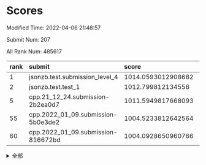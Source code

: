 # Scores

Modified Time: 2022-04-06 21:48:57

Submit Num: 207

All Rank Num: 485617

| rank |               submit               |       score        |       sigma        | pk_num |
| :--- | :--------------------------------- | :----------------- | :----------------- | :----- |
| 1    | jsonzb.test.submission_level_4     | 1014.0593012908682 | 0.8149905668417612 | 9386   |
| 2    | jsonzb.test.test_1                 | 1012.799812134556  | 0.8290385541733829 | 9388   |
| 5    | cpp.21_12_24.submission-2b2ea0d7   | 1011.5949817668093 | 0.819031414884188  | 9388   |
| 55   | cpp.2022_01_09.submission-5b0e3de2 | 1004.5233812642564 | 0.7086024266794564 | 9387   |
| 60   | cpp.2022_01_09.submission-816672bd | 1004.0928650960766 | 0.7158378966696253 | 9382   |


<details>
<summary>全部</summary>

| rank |                 submit                 |       score        |       sigma        | pk_num |
| :--- | :------------------------------------- | :----------------- | :----------------- | :----- |
| 1    | jsonzb.test.submission_level_4         | 1014.0593012908682 | 0.8149905668417612 | 9386   |
| 2    | jsonzb.test.test_1                     | 1012.799812134556  | 0.8290385541733829 | 9388   |
| 3    | gobigger.level_3.submission_level_3_18 | 1011.7045703306426 | 0.7722131527263653 | 9389   |
| 4    | gobigger.level_3.submission_level_3_28 | 1011.6024124468742 | 0.7942766100005167 | 9386   |
| 5    | cpp.21_12_24.submission-2b2ea0d7       | 1011.5949817668093 | 0.819031414884188  | 9388   |
| 6    | gobigger.level_3.submission_level_3_39 | 1011.5161060156039 | 0.7650080373252082 | 9385   |
| 7    | gobigger.level_3.submission_level_3_24 | 1011.34702843404   | 0.7711928143087325 | 9385   |
| 8    | gobigger.level_3.submission_level_3_35 | 1011.3298118547816 | 0.7621442314913485 | 9384   |
| 9    | gobigger.level_3.submission_level_3_37 | 1011.1929841096232 | 0.764833660370804  | 9381   |
| 10   | gobigger.level_3.submission_level_3_47 | 1011.1597156477567 | 0.7600269511878702 | 9383   |
| 11   | gobigger.level_3.submission_level_3_10 | 1011.1197336007667 | 0.768112355357591  | 9385   |
| 12   | gobigger.level_3.submission_level_3_12 | 1010.887389490674  | 0.7662903922726259 | 9384   |
| 13   | gobigger.level_3.submission_level_3_21 | 1010.8445458909639 | 0.7875522882580444 | 9381   |
| 14   | gobigger.level_3.submission_level_3_27 | 1010.8333179398468 | 0.7555579383381476 | 9385   |
| 15   | gobigger.level_3.submission_level_3_46 | 1010.8087874274164 | 0.7623348068277855 | 9382   |
| 16   | gobigger.level_3.submission_level_3_7  | 1010.6581069887759 | 0.7608491495913051 | 9388   |
| 17   | gobigger.level_3.submission_level_3_19 | 1010.6363372290224 | 0.7682787627085287 | 9386   |
| 18   | gobigger.level_3.submission_level_3_45 | 1010.6055126267362 | 0.7675008067657044 | 9381   |
| 19   | gobigger.level_3.submission_level_3_23 | 1010.5423284794092 | 0.7491856192178712 | 9382   |
| 20   | gobigger.level_3.submission_level_3_42 | 1010.4892083687752 | 0.7570295087345085 | 9382   |
| 21   | gobigger.level_3.submission_level_3_2  | 1010.4503325512767 | 0.7567617085154269 | 9377   |
| 22   | gobigger.level_3.submission_level_3_43 | 1010.435986393063  | 0.7636302339992928 | 9383   |
| 23   | gobigger.level_3.submission_level_3_15 | 1010.4268000624281 | 0.7511350316343989 | 9387   |
| 24   | gobigger.level_3.submission_level_3_11 | 1010.336501266944  | 0.78531421644479   | 9385   |
| 25   | gobigger.level_3.submission_level_3_25 | 1010.2410257355523 | 0.7578657510709415 | 9381   |
| 26   | gobigger.level_3.submission_level_3_41 | 1010.1693057909787 | 0.7665309275357869 | 9383   |
| 27   | gobigger.level_3.submission_level_3_40 | 1010.1068189855392 | 0.7721844297786773 | 9387   |
| 28   | gobigger.level_3.submission_level_3_22 | 1010.065581147384  | 0.7582072084717602 | 9382   |
| 29   | gobigger.level_3.submission_level_3_9  | 1010.0255036013858 | 0.7716122907332276 | 9383   |
| 30   | gobigger.level_3.submission_level_3_33 | 1009.9205229287833 | 0.7508626864260953 | 9385   |
| 31   | gobigger.level_3.submission_level_3_4  | 1009.7246760817035 | 0.7575977797878962 | 9382   |
| 32   | gobigger.level_3.submission_level_3_38 | 1009.6746890578082 | 0.7495016301445635 | 9379   |
| 33   | gobigger.level_3.submission_level_3_29 | 1009.6731648204886 | 0.7639868672553447 | 9385   |
| 34   | gobigger.level_3.submission_level_3_5  | 1009.6719768256924 | 0.7624044363499852 | 9388   |
| 35   | gobigger.level_3.submission_level_3_13 | 1009.5801667858841 | 0.7671124648528733 | 9382   |
| 36   | gobigger.level_3.submission_level_3_32 | 1009.5368850834927 | 0.7625763070194724 | 9384   |
| 37   | gobigger.level_3.submission_level_3_8  | 1009.5089182375006 | 0.750366523951351  | 9385   |
| 38   | gobigger.level_3.submission_level_3_1  | 1009.499864785417  | 0.7441250484442514 | 9382   |
| 39   | gobigger.level_3.submission_level_3_34 | 1009.4877819921156 | 0.7451415842437727 | 9383   |
| 40   | gobigger.level_3.submission_level_3_44 | 1009.4822696549239 | 0.7508780818545598 | 9381   |
| 41   | gobigger.level_3.submission_level_3_3  | 1009.4430894101592 | 0.7549045437661094 | 9389   |
| 42   | gobigger.level_3.submission_level_3_30 | 1009.3824986868673 | 0.7582075807583502 | 9385   |
| 43   | gobigger.level_3.submission_level_3_36 | 1009.3614474194857 | 0.7506238355625753 | 9384   |
| 44   | gobigger.level_3.submission_level_3_16 | 1009.2908158564974 | 0.7554559626705457 | 9386   |
| 45   | gobigger.level_3.submission_level_3_14 | 1009.2789064223435 | 0.7524515173412765 | 9385   |
| 46   | gobigger.level_3.submission_level_3_26 | 1009.1196700013506 | 0.7503769739929471 | 9383   |
| 47   | gobigger.level_3.submission_level_3_31 | 1009.0363228835017 | 0.7497130826750985 | 9381   |
| 48   | gobigger.level_3.submission_level_3_6  | 1009.0084322129907 | 0.7477166288236373 | 9384   |
| 49   | gobigger.level_3.submission_level_3_17 | 1008.9735671849087 | 0.7479615738289201 | 9390   |
| 50   | gobigger.level_3.submission_level_3_20 | 1008.9315766382973 | 0.7785412764766332 | 9384   |
| 51   | gobigger.level_3.submission_level_3_48 | 1008.7994760489298 | 0.7560632564596232 | 9385   |
| 52   | gobigger.level_3.submission_level_3_0  | 1008.4142954702854 | 0.755701409822195  | 9385   |
| 53   | gobigger.level_3.submission_level_3_49 | 1008.2895832825442 | 0.7416883562569039 | 9389   |
| 54   | gobigger.level_1.submission_level_1_40 | 1004.6729243993568 | 0.7194213432540791 | 9380   |
| 55   | cpp.2022_01_09.submission-5b0e3de2     | 1004.5233812642564 | 0.7086024266794564 | 9387   |
| 56   | gobigger.level_1.submission_level_1_19 | 1004.4226528886469 | 0.7246658326804166 | 9382   |
| 57   | gobigger.level_1.submission_level_1_18 | 1004.357147931196  | 0.7341053718808705 | 9378   |
| 58   | gobigger.level_1.submission_level_1_35 | 1004.3300551256962 | 0.7097969678071907 | 9380   |
| 59   | gobigger.level_1.submission_level_1_7  | 1004.249505368561  | 0.7186150847713012 | 9381   |
| 60   | cpp.2022_01_09.submission-816672bd     | 1004.0928650960766 | 0.7158378966696253 | 9382   |
| 61   | gobigger.level_1.submission_level_1_43 | 1004.0644388559914 | 0.7266127586100896 | 9385   |
| 62   | gobigger.level_1.submission_level_1_30 | 1004.0342625502459 | 0.7342131064618203 | 9384   |
| 63   | gobigger.level_1.submission_level_1_45 | 1003.9663420520199 | 0.7094602100682955 | 9382   |
| 64   | gobigger.level_1.submission_level_1_34 | 1003.9470685901032 | 0.7185579138966836 | 9383   |
| 65   | gobigger.level_1.submission_level_1_5  | 1003.9361404772226 | 0.7228326539630349 | 9389   |
| 66   | gobigger.level_1.submission_level_1_28 | 1003.8844082244107 | 0.7225603269589193 | 9386   |
| 67   | gobigger.level_1.submission_level_1_27 | 1003.8335984919627 | 0.7131212507924232 | 9388   |
| 68   | gobigger.level_1.submission_level_1_20 | 1003.7997011499592 | 0.7149587576517236 | 9385   |
| 69   | gobigger.level_1.submission_level_1_11 | 1003.790963028508  | 0.731529886492996  | 9384   |
| 70   | gobigger.level_1.submission_level_1_47 | 1003.6831158093222 | 0.722599162734654  | 9385   |
| 71   | gobigger.level_1.submission_level_1_3  | 1003.6738613744853 | 0.7187489418483936 | 9382   |
| 72   | gobigger.level_1.submission_level_1_29 | 1003.6220274029844 | 0.7102216123260365 | 9384   |
| 73   | gobigger.level_1.submission_level_1_15 | 1003.5982676095009 | 0.7150970170121691 | 9383   |
| 74   | gobigger.level_1.submission_level_1_25 | 1003.5663664452069 | 0.7273329853506499 | 9382   |
| 75   | gobigger.level_1.submission_level_1_37 | 1003.5296562476508 | 0.7275795020234872 | 9383   |
| 76   | gobigger.level_1.submission_level_1_8  | 1003.5179902185615 | 0.716458632576561  | 9381   |
| 77   | gobigger.level_1.submission_level_1_17 | 1003.5175083931337 | 0.719627404224907  | 9384   |
| 78   | gobigger.level_1.submission_level_1_46 | 1003.4030588912237 | 0.7269448607277967 | 9385   |
| 79   | gobigger.level_1.submission_level_1_32 | 1003.356387921872  | 0.7217760984760636 | 9386   |
| 80   | gobigger.level_1.submission_level_1_39 | 1003.3405280174334 | 0.7210774896982791 | 9378   |
| 81   | gobigger.level_1.submission_level_1_12 | 1003.3357005810681 | 0.7165322193965395 | 9382   |
| 82   | gobigger.level_1.submission_level_1_36 | 1003.2814714025376 | 0.7240126791567446 | 9388   |
| 83   | gobigger.level_1.submission_level_1_23 | 1003.2427715370817 | 0.7187349206248186 | 9384   |
| 84   | gobigger.level_1.submission_level_1_13 | 1003.2328738536479 | 0.7086007144636887 | 9384   |
| 85   | gobigger.level_1.submission_level_1_10 | 1003.2265873908443 | 0.7138066916752233 | 9387   |
| 86   | gobigger.level_1.submission_level_1_4  | 1003.1511790630391 | 0.7209793518904536 | 9385   |
| 87   | gobigger.level_1.submission_level_1_21 | 1003.1441875448238 | 0.7197828089616253 | 9384   |
| 88   | gobigger.level_1.submission_level_1_16 | 1003.115951847337  | 0.7084459299728465 | 9380   |
| 89   | gobigger.level_1.submission_level_1_26 | 1003.0687767730881 | 0.7157197664096578 | 9380   |
| 90   | gobigger.level_1.submission_level_1_9  | 1002.930477872478  | 0.7166038868111505 | 9384   |
| 91   | gobigger.level_1.submission_level_1_44 | 1002.8788618010002 | 0.7107504679330419 | 9381   |
| 92   | gobigger.level_1.submission_level_1_33 | 1002.8077713442939 | 0.7178903503718989 | 9384   |
| 93   | gobigger.level_1.submission_level_1_2  | 1002.7941729849939 | 0.7145447394834796 | 9387   |
| 94   | gobigger.level_1.submission_level_1_0  | 1002.7552146510418 | 0.7228431296454227 | 9388   |
| 95   | gobigger.level_1.submission_level_1_42 | 1002.6830882459475 | 0.7191811105986142 | 9381   |
| 96   | gobigger.level_1.submission_level_1_48 | 1002.5428792099558 | 0.7251592663284127 | 9386   |
| 97   | gobigger.level_1.submission_level_1_38 | 1002.4193567430374 | 0.7100096147724054 | 9379   |
| 98   | gobigger.level_1.submission_level_1_22 | 1002.3311414516309 | 0.7182073382972534 | 9381   |
| 99   | gobigger.level_1.submission_level_1_41 | 1002.296186242682  | 0.7164768996807925 | 9387   |
| 100  | gobigger.level_1.submission_level_1_49 | 1002.2932780181578 | 0.7201932510274729 | 9380   |
| 101  | gobigger.level_1.submission_level_1_24 | 1002.2530535107283 | 0.7065568471070105 | 9383   |
| 102  | gobigger.level_1.submission_level_1_14 | 1002.2479418745542 | 0.711042114353374  | 9387   |
| 103  | gobigger.level_1.submission_level_1_1  | 1002.0865528256082 | 0.723285334510732  | 9388   |
| 104  | gobigger.level_1.submission_level_1_31 | 1001.674325921129  | 0.7166173696398009 | 9385   |
| 105  | gobigger.level_1.submission_level_1_6  | 1001.1863742286814 | 0.7193962439143674 | 9385   |
| 106  | gobigger.random.submission_random_3    | 997.5637704719841  | 0.705112789025478  | 9386   |
| 107  | gobigger.random.submission_random_6    | 997.2893024017525  | 0.7011328051718493 | 9385   |
| 108  | gobigger.random.submission_random_10   | 997.1327462043047  | 0.7030453485755181 | 9382   |
| 109  | gobigger.random.submission_random_14   | 997.0816481872763  | 0.7174509222806738 | 9384   |
| 110  | gobigger.random.submission_random_34   | 996.8155923301417  | 0.7132113672598395 | 9385   |
| 111  | gobigger.random.submission_random_42   | 996.7685366744843  | 0.7095533533743968 | 9378   |
| 112  | gobigger.random.submission_random_0    | 996.7525801742011  | 0.7064299829664975 | 9379   |
| 113  | gobigger.random.submission_random_4    | 996.7341306350211  | 0.7068055049874846 | 9384   |
| 114  | gobigger.random.submission_random_48   | 996.6287953099836  | 0.719066036632092  | 9383   |
| 115  | gobigger.random.submission_random_9    | 996.6254858441581  | 0.7150439723962771 | 9381   |
| 116  | gobigger.random.submission_random_28   | 996.5466898069033  | 0.7016100450888543 | 9383   |
| 117  | gobigger.random.submission_random_7    | 996.5226516923016  | 0.7131562041407389 | 9384   |
| 118  | gobigger.random.submission_random_17   | 996.5016238934601  | 0.724040513275805  | 9383   |
| 119  | gobigger.random.submission_random_30   | 996.4550154384586  | 0.7158667260141103 | 9388   |
| 120  | gobigger.random.submission_random_39   | 996.4315609616497  | 0.7080266545694114 | 9385   |
| 121  | gobigger.random.submission_random_45   | 996.411292107636   | 0.7148295196604693 | 9383   |
| 122  | gobigger.random.submission_random_40   | 996.3346322714485  | 0.7014282573160697 | 9384   |
| 123  | gobigger.random.submission_random_20   | 996.3002154804284  | 0.7039635159109445 | 9386   |
| 124  | gobigger.random.submission_random_37   | 996.2460730600278  | 0.708322446296587  | 9391   |
| 125  | gobigger.random.submission_random_8    | 996.2228806708791  | 0.6967858049939777 | 9386   |
| 126  | gobigger.random.submission_random_29   | 996.1497495788341  | 0.7025837867969368 | 9387   |
| 127  | gobigger.random.submission_random_32   | 996.1393933151045  | 0.7108744883134881 | 9380   |
| 128  | gobigger.random.submission_random_2    | 996.1166113447279  | 0.7095538710709995 | 9386   |
| 129  | gobigger.random.submission_random_22   | 996.1131201053208  | 0.708871478988998  | 9387   |
| 130  | gobigger.random.submission_random_21   | 996.1038415942685  | 0.7045617250327927 | 9381   |
| 131  | gobigger.random.submission_random_31   | 996.0613635272056  | 0.7027504714469516 | 9385   |
| 132  | gobigger.random.submission_random_13   | 996.0416221243084  | 0.7151761998396887 | 9381   |
| 133  | gobigger.random.submission_random_33   | 995.9863506510404  | 0.7000170119207464 | 9381   |
| 134  | gobigger.random.submission_random_16   | 995.9821770207301  | 0.7083006243280988 | 9384   |
| 135  | gobigger.random.submission_random_43   | 995.9451653806758  | 0.6975268512828332 | 9385   |
| 136  | gobigger.random.submission_random_19   | 995.8543932617266  | 0.7028770263602901 | 9384   |
| 137  | gobigger.random.submission_random_24   | 995.8363248493613  | 0.7089815812162223 | 9391   |
| 138  | gobigger.random.submission_random_49   | 995.7717253428191  | 0.7135344578110073 | 9381   |
| 139  | gobigger.random.submission_random_23   | 995.7533444326995  | 0.7053443878282081 | 9382   |
| 140  | gobigger.random.submission_random_18   | 995.7397723868368  | 0.702698272900003  | 9385   |
| 141  | gobigger.random.submission_random_41   | 995.6241190557599  | 0.7092180461063377 | 9383   |
| 142  | gobigger.random.submission_random_35   | 995.5707334713327  | 0.7115132013738107 | 9385   |
| 143  | gobigger.random.submission_random_1    | 995.561954974626   | 0.7150153586992269 | 9382   |
| 144  | gobigger.random.submission_random_11   | 995.4731721837235  | 0.7213731386476419 | 9378   |
| 145  | gobigger.random.submission_random_26   | 995.4663245413417  | 0.715673494075712  | 9384   |
| 146  | gobigger.random.submission_random_15   | 995.4612623889329  | 0.7247079600893102 | 9383   |
| 147  | gobigger.random.submission_random_25   | 995.4328687210082  | 0.7213944055846239 | 9383   |
| 148  | gobigger.random.submission_random_44   | 995.4108401746499  | 0.7066152135413748 | 9386   |
| 149  | gobigger.random.submission_random_47   | 995.4093645940968  | 0.7236137858709044 | 9384   |
| 150  | gobigger.random.submission_random_12   | 995.3989859269828  | 0.7037551793226409 | 9382   |
| 151  | gobigger.random.submission_random_5    | 995.3491484476682  | 0.7238328008816255 | 9386   |
| 152  | gobigger.random.submission_random_46   | 995.3424125495229  | 0.6980188633013157 | 9384   |
| 153  | gobigger.random.submission_random_38   | 995.1223891226883  | 0.7032860239409204 | 9386   |
| 154  | gobigger.random.submission_random_27   | 995.1101060133755  | 0.7065178695725337 | 9382   |
| 155  | gobigger.random.submission_random_36   | 995.0517858555188  | 0.7079510029494858 | 9379   |
| 156  | gobigger.level_2.submission_level_2_43 | 993.6589554355459  | 0.7554851545027276 | 9378   |
| 157  | gobigger.level_2.submission_level_2_11 | 993.5132770855699  | 0.7439952447282102 | 9384   |
| 158  | gobigger.level_2.submission_level_2_3  | 993.4947464310304  | 0.7316603670687195 | 9383   |
| 159  | gobigger.level_2.submission_level_2_16 | 993.2016623132732  | 0.7256713278203419 | 9382   |
| 160  | gobigger.level_2.submission_level_2_47 | 993.1837360743743  | 0.7417691520774026 | 9382   |
| 161  | gobigger.level_2.submission_level_2_31 | 993.1279692448414  | 0.7371378937017975 | 9386   |
| 162  | gobigger.level_2.submission_level_2_49 | 992.9191345472366  | 0.7453669065615515 | 9386   |
| 163  | gobigger.level_2.submission_level_2_5  | 992.9118218324593  | 0.7426663157486286 | 9388   |
| 164  | gobigger.level_2.submission_level_2_40 | 992.8185864311894  | 0.7523736258469278 | 9384   |
| 165  | gobigger.level_2.submission_level_2_1  | 992.7522387526652  | 0.7353487690938092 | 9386   |
| 166  | gobigger.level_2.submission_level_2_12 | 992.6916458582439  | 0.7287862249713215 | 9383   |
| 167  | gobigger.level_2.submission_level_2_6  | 992.536218793649   | 0.7315859356675549 | 9388   |
| 168  | gobigger.level_2.submission_level_2_26 | 992.4978384533945  | 0.7450457646768294 | 9385   |
| 169  | gobigger.level_2.submission_level_2_0  | 992.4950879259096  | 0.7412852815381666 | 9384   |
| 170  | gobigger.level_2.submission_level_2_25 | 992.4328134157321  | 0.7499539138682079 | 9381   |
| 171  | gobigger.level_2.submission_level_2_45 | 992.3921746370654  | 0.7485984291055015 | 9386   |
| 172  | gobigger.level_2.submission_level_2_42 | 992.3196438675258  | 0.7453702895614543 | 9385   |
| 173  | gobigger.level_2.submission_level_2_48 | 992.31171928553    | 0.7490442069560084 | 9386   |
| 174  | gobigger.level_2.submission_level_2_34 | 992.2852466142231  | 0.7433146848647546 | 9388   |
| 175  | gobigger.level_2.submission_level_2_17 | 992.2785042168681  | 0.7340567139584264 | 9383   |
| 176  | gobigger.level_2.submission_level_2_44 | 992.2657730501033  | 0.7477973936129019 | 9383   |
| 177  | gobigger.level_2.submission_level_2_15 | 992.2475801955748  | 0.7481976201790292 | 9388   |
| 178  | gobigger.level_2.submission_level_2_36 | 992.2438001135658  | 0.7480486533014054 | 9387   |
| 179  | gobigger.level_2.submission_level_2_23 | 992.1955376722561  | 0.7421512020513841 | 9383   |
| 180  | gobigger.level_2.submission_level_2_32 | 992.1943841185532  | 0.7542811422551933 | 9383   |
| 181  | gobigger.level_2.submission_level_2_39 | 992.1861544902978  | 0.7468211771508365 | 9383   |
| 182  | gobigger.level_2.submission_level_2_7  | 992.1724307799051  | 0.7581091232710577 | 9382   |
| 183  | gobigger.level_2.submission_level_2_20 | 992.1583841020423  | 0.7522155056383478 | 9384   |
| 184  | gobigger.level_2.submission_level_2_35 | 992.1404101151735  | 0.7555279538037435 | 9383   |
| 185  | gobigger.level_2.submission_level_2_2  | 992.1160696549982  | 0.7499823770822379 | 9379   |
| 186  | gobigger.level_2.submission_level_2_29 | 992.0107969982736  | 0.7424762962351498 | 9385   |
| 187  | gobigger.level_2.submission_level_2_9  | 991.9539786223169  | 0.7471932662632907 | 9388   |
| 188  | gobigger.level_2.submission_level_2_22 | 991.8976030514846  | 0.7449430602606858 | 9386   |
| 189  | gobigger.level_2.submission_level_2_14 | 991.8840324955935  | 0.7424061465582146 | 9381   |
| 190  | gobigger.level_2.submission_level_2_18 | 991.8585357943684  | 0.7515813002828561 | 9378   |
| 191  | gobigger.level_2.submission_level_2_10 | 991.6594623954131  | 0.7484708462763374 | 9383   |
| 192  | gobigger.level_2.submission_level_2_30 | 991.6395424282161  | 0.7666475761702698 | 9382   |
| 193  | gobigger.level_2.submission_level_2_24 | 991.610834631269   | 0.7467219834684667 | 9383   |
| 194  | gobigger.level_2.submission_level_2_8  | 991.5978198343366  | 0.7536440640875808 | 9386   |
| 195  | gobigger.level_2.submission_level_2_37 | 991.4904802844746  | 0.767070941797972  | 9388   |
| 196  | gobigger.level_2.submission_level_2_33 | 991.3998857132858  | 0.737759407847682  | 9384   |
| 197  | gobigger.level_2.submission_level_2_21 | 991.3310443968328  | 0.7443042929246696 | 9386   |
| 198  | gobigger.level_2.submission_level_2_27 | 991.3177238280905  | 0.7598636088093721 | 9386   |
| 199  | gobigger.level_2.submission_level_2_4  | 991.1511500488336  | 0.7582617852226947 | 9378   |
| 200  | gobigger.level_2.submission_level_2_19 | 991.1205426990239  | 0.7526649926913263 | 9381   |
| 201  | gobigger.level_2.submission_level_2_13 | 991.0376936893325  | 0.7510256668441078 | 9380   |
| 202  | gobigger.level_2.submission_level_2_41 | 991.0080635207063  | 0.752833961968446  | 9385   |
| 203  | gobigger.level_2.submission_level_2_46 | 990.9324670463468  | 0.7654745384433046 | 9389   |
| 204  | gobigger.level_2.submission_level_2_28 | 990.6926494668287  | 0.7637923586870489 | 9384   |
| 205  | gobigger.level_2.submission_level_2_38 | 990.4535345376686  | 0.7607453550146592 | 9383   |
| 206  | gobigger.none.submission_none_0        | 977.3599373851531  | 1.33393849686957   | 9386   |
| 207  | gobigger.none.submission_none_1        | 974.6403555574866  | 1.6022081500658836 | 9385   |

</details>